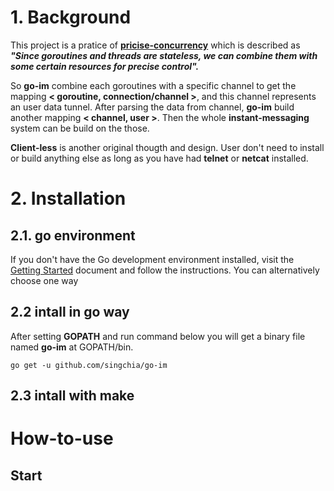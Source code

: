 # 1. Background
This project is a pratice of [**pricise-concurrency**](http://www.singchia.com/2018/01/29/Concurrency-Patterns-Summary-And-Implementation/) which is described as **_"Since goroutines and threads are stateless, we can combine them with some certain resources for precise control"._**   

So **go-im** combine each goroutines with a specific channel to get the mapping **< goroutine, connection/channel >**, and this channel represents an user data tunnel. After parsing the data from channel, **go-im** build another mapping **< channel, user >**. Then the whole **instant-messaging** system can be build on the those.  

**Client-less** is another original thougth and design. User don't need  to install or build anything else as long as you have had **telnet** or **netcat** installed.  

# 2. Installation
## 2.1. go environment
If you don't have the Go development environment installed, visit the [Getting Started](https://golang.org/doc/install) document and follow the instructions. You can alternatively choose one way 

## 2.2 intall in go way
After setting **GOPATH** and run command below you will get a binary file named **go-im** at GOPATH/bin.

```
go get -u github.com/singchia/go-im
```

## 2.3 intall with make

# How-to-use

## Start 